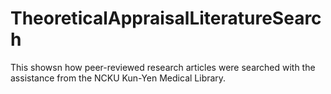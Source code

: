 # TheoreticalAppraisalLiteratureSearch
This showsn how peer-reviewed research articles were searched with the assistance from the NCKU Kun-Yen Medical Library.
